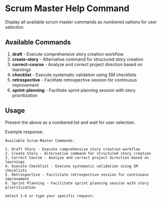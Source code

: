 # Scrum Master Help Command

Display all available scrum master commands as numbered options for user selection.

## Available Commands

1. **draft** - Execute comprehensive story creation workflow
2. **create-story** - Alternative command for structured story creation
3. **correct-course** - Analyze and correct project direction based on learnings
4. **checklist** - Execute systematic validation using SM checklists
5. **retrospective** - Facilitate retrospective session for continuous improvement
6. **sprint-planning** - Facilitate sprint planning session with story prioritization

## Usage
Present the above as a numbered list and wait for user selection.

Example response:
```
Available Scrum Master Commands:

1. Draft Story - Execute comprehensive story creation workflow
2. Create Story - Alternative command for structured story creation
3. Correct Course - Analyze and correct project direction based on learnings
4. Execute Checklist - Execute systematic validation using SM checklists
5. Retrospective - Facilitate retrospective session for continuous improvement
6. Sprint Planning - Facilitate sprint planning session with story prioritization

Select 1-6 or type your specific request:
```